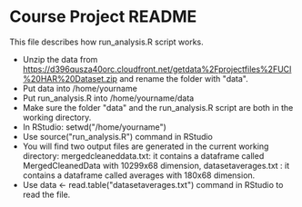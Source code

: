 Course Project README
=====================
This file describes how run_analysis.R script works.   
* Unzip the data from https://d396qusza40orc.cloudfront.net/getdata%2Fprojectfiles%2FUCI%20HAR%20Dataset.zip and rename the folder with "data".
* Put data into /home/yourname
* Put run_analysis.R into /home/yourname/data
* Make sure the folder "data" and the run_analysis.R script are both in the working directory.
* In RStudio: setwd("/home/yourname")
* Use source("run_analysis.R") command in RStudio 
* You will find two output files are generated in the current working directory: mergedcleaneddata.txt: it contains a dataframe called MergedCleanedData with 10299x68 dimension, datasetaverages.txt : it contains a dataframe called averages with 180x68 dimension.
* Use data <- read.table("datasetaverages.txt") command in RStudio to read the file. 